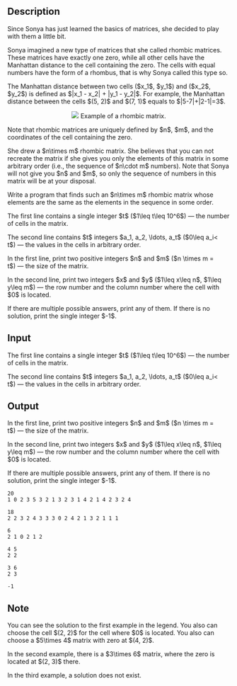 ## Description

<div><p>Since Sonya has just learned the basics of matrices, she decided to play with them a little bit.</p><p>Sonya imagined a new type of matrices that she called <span class="tex-font-style-it">rhombic matrices</span>. These matrices have exactly one zero, while all other cells have the Manhattan distance to the cell containing the zero. The cells with equal numbers have the form of a rhombus, that is why Sonya called this type so.</p><p>The Manhattan distance between two cells ($x_1$, $y_1$) and ($x_2$, $y_2$) is defined as $|x_1 - x_2| + |y_1 - y_2|$. For example, the Manhattan distance between the cells $(5, 2)$ and $(7, 1)$ equals to $|5-7|+|2-1|=3$.</p><center> <img class="tex-graphics" src="file://AS1asUMw.png" style="max-width: 100.0%;max-height: 100.0%;">   <span class="tex-font-size-small">Example of <span class="tex-font-style-it">a rhombic matrix</span>.</span> </center><p>Note that <span class="tex-font-style-it">rhombic matrices</span> are uniquely defined by $n$, $m$, and the coordinates of the cell containing the zero.</p><p>She drew a $n\times m$ <span class="tex-font-style-it">rhombic matrix</span>. She believes that you can not recreate the matrix if she gives you only the elements of this matrix in some arbitrary order (i.e., the sequence of $n\cdot m$ numbers). Note that Sonya will not give you $n$ and $m$, so only the sequence of numbers in this matrix will be at your disposal.</p><p>Write a program that finds such an $n\times m$ <span class="tex-font-style-it">rhombic matrix</span> whose elements are the same as the elements in the sequence in some order.</p></div><div class="input-specification"><p>The first line contains a single integer $t$ ($1\leq t\leq 10^6$)&nbsp;— the number of cells in the matrix.</p><p>The second line contains $t$ integers $a_1, a_2, \ldots, a_t$ ($0\leq a_i&lt; t$)&nbsp;— the values in the cells in arbitrary order.</p></div><div class="output-specification"><p>In the first line, print two positive integers $n$ and $m$ ($n \times m = t$)&nbsp;— the size of the matrix.</p><p>In the second line, print two integers $x$ and $y$ ($1\leq x\leq n$, $1\leq y\leq m$)&nbsp;— the row number and the column number where the cell with $0$ is located.</p><p>If there are multiple possible answers, print any of them. If there is no solution, print the single integer $-1$.</p></div>

## Input

<p>The first line contains a single integer $t$ ($1\leq t\leq 10^6$)&nbsp;— the number of cells in the matrix.</p><p>The second line contains $t$ integers $a_1, a_2, \ldots, a_t$ ($0\leq a_i&lt; t$)&nbsp;— the values in the cells in arbitrary order.</p>

## Output

<p>In the first line, print two positive integers $n$ and $m$ ($n \times m = t$)&nbsp;— the size of the matrix.</p><p>In the second line, print two integers $x$ and $y$ ($1\leq x\leq n$, $1\leq y\leq m$)&nbsp;— the row number and the column number where the cell with $0$ is located.</p><p>If there are multiple possible answers, print any of them. If there is no solution, print the single integer $-1$.</p>





```input1
20
1 0 2 3 5 3 2 1 3 2 3 1 4 2 1 4 2 3 2 4

```




```input2
18
2 2 3 2 4 3 3 3 0 2 4 2 1 3 2 1 1 1

```




```input3
6
2 1 0 2 1 2

```




```output1
4 5
2 2

```




```output2
3 6
2 3

```




```output3
-1

```



## Note

<p>You can see the solution to the first example in the legend. You also can choose the cell $(2, 2)$ for the cell where $0$ is located. You also can choose a $5\times 4$ matrix with zero at $(4, 2)$.</p><p>In the second example, there is a $3\times 6$ matrix, where the zero is located at $(2, 3)$ there.</p><p>In the third example, a solution does not exist.</p>
